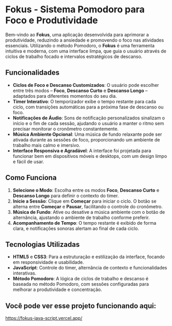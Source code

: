 # Fokus - Sistema Pomodoro para Foco e Produtividade

Bem-vindo ao **Fokus**, uma aplicação desenvolvida para aprimorar a produtividade, reduzindo a ansiedade e promovendo o foco nas atividades essenciais. Utilizando o método Pomodoro, o **Fokus** é uma ferramenta intuitiva e moderna, com uma interface limpa, que guia o usuário através de ciclos de trabalho focado e intervalos estratégicos de descanso.

## Funcionalidades

- **Ciclos de Foco e Descanso Customizados**: O usuário pode escolher entre três modos – **Foco**, **Descanso Curto** e **Descanso Longo** – adaptados para diferentes momentos do seu dia.
- **Timer Interativo**: O temporizador exibe o tempo restante para cada ciclo, com transições automáticas para a próxima fase de descanso ou foco.
- **Notificações de Áudio**: Sons de notificação personalizados sinalizam o início e o fim de cada sessão, ajudando o usuário a manter o ritmo sem precisar monitorar o cronômetro constantemente.
- **Música Ambiente Opcional**: Uma música de fundo relaxante pode ser ativada durante as sessões de foco, proporcionando um ambiente de trabalho mais calmo e imersivo.
- **Interface Responsiva e Agradável**: A interface foi projetada para funcionar bem em dispositivos móveis e desktops, com um design limpo e fácil de usar.

## Como Funciona

1. **Selecione o Modo**: Escolha entre os modos **Foco**, **Descanso Curto** e **Descanso Longo** para definir o contexto do timer.
2. **Inicie a Sessão**: Clique em **Começar** para iniciar o ciclo. O botão se alterna entre **Começar** e **Pausar**, facilitando o controle do cronômetro.
3. **Música de Fundo**: Ative ou desative a música ambiente com o botão de alternância, ajustando o ambiente de trabalho conforme preferir.
4. **Acompanhamento de Tempo**: O tempo restante é exibido de forma clara, e notificações sonoras alertam ao final de cada ciclo.

## Tecnologias Utilizadas

- **HTML5** e **CSS3**: Para a estruturação e estilização da interface, focando em responsividade e usabilidade.
- **JavaScript**: Controle do timer, alternância de contexto e funcionalidades interativas.
- **Método Pomodoro**: A lógica de ciclos de trabalho e descanso é baseada no método Pomodoro, com sessões configuradas para melhorar a produtividade e concentração.

## Você pode ver esse projeto funcionando aqui:
https://fokus-java-script.vercel.app/
